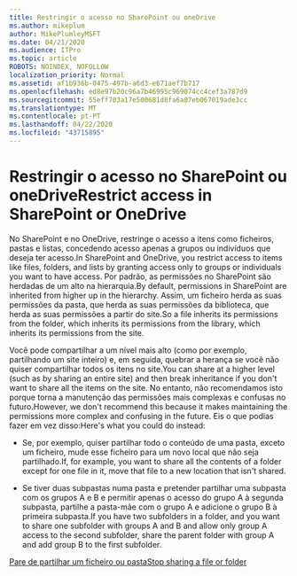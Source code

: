 ```yaml
---
title: Restringir o acesso no SharePoint ou oneDrive
ms.author: mikeplum
author: MikePlumleyMSFT
ms.date: 04/21/2020
ms.audience: ITPro
ms.topic: article
ROBOTS: NOINDEX, NOFOLLOW
localization_priority: Normal
ms.assetid: af1b936b-0475-497b-a6d3-e671aef7b717
ms.openlocfilehash: ed8e97b20c96a7b46995c969074cc4cef3a787d9
ms.sourcegitcommit: 55eff703a17e500681d8fa6a87eb067019ade3cc
ms.translationtype: MT
ms.contentlocale: pt-PT
ms.lasthandoff: 04/22/2020
ms.locfileid: "43715895"
---
```

# <a name="restrict-access-in-sharepoint-or-onedrive"></a><span data-ttu-id="a1a42-102">Restringir o acesso no SharePoint ou oneDrive</span><span class="sxs-lookup"><span data-stu-id="a1a42-102">Restrict access in SharePoint or OneDrive</span></span>

<span data-ttu-id="a1a42-103">No SharePoint e no OneDrive, restringe o acesso a itens como ficheiros, pastas e listas, concedendo acesso apenas a grupos ou indivíduos que deseja ter acesso.</span><span class="sxs-lookup"><span data-stu-id="a1a42-103">In SharePoint and OneDrive, you restrict access to items like files, folders, and lists by granting access only to groups or individuals you want to have access.</span></span> <span data-ttu-id="a1a42-104">Por padrão, as permissões no SharePoint são herdadas de um alto na hierarquia.</span><span class="sxs-lookup"><span data-stu-id="a1a42-104">By default, permissions in SharePoint are inherited from higher up in the hierarchy.</span></span> <span data-ttu-id="a1a42-105">Assim, um ficheiro herda as suas permissões da pasta, que herda as suas permissões da biblioteca, que herda as suas permissões a partir do site.</span><span class="sxs-lookup"><span data-stu-id="a1a42-105">So a file inherits its permissions from the folder, which inherits its permissions from the library, which inherits its permissions from the site.</span></span>
  
<span data-ttu-id="a1a42-106">Você pode compartilhar a um nível mais alto (como por exemplo, partilhando um site inteiro) e, em seguida, quebrar a herança se você não quiser compartilhar todos os itens no site.</span><span class="sxs-lookup"><span data-stu-id="a1a42-106">You can share at a higher level (such as by sharing an entire site) and then break inheritance if you don't want to share all the items on the site.</span></span> <span data-ttu-id="a1a42-107">No entanto, não recomendamos isto porque torna a manutenção das permissões mais complexas e confusas no futuro.</span><span class="sxs-lookup"><span data-stu-id="a1a42-107">However, we don't recommend this because it makes maintaining the permissions more complex and confusing in the future.</span></span> <span data-ttu-id="a1a42-108">Eis o que podias fazer em vez disso:</span><span class="sxs-lookup"><span data-stu-id="a1a42-108">Here's what you could do instead:</span></span>
  
- <span data-ttu-id="a1a42-109">Se, por exemplo, quiser partilhar todo o conteúdo de uma pasta, exceto um ficheiro, mude esse ficheiro para um novo local que não seja partilhado.</span><span class="sxs-lookup"><span data-stu-id="a1a42-109">If, for example, you want to share all the contents of a folder except for one file in it, move that file to a new location that isn't shared.</span></span>
    
- <span data-ttu-id="a1a42-110">Se tiver duas subpastas numa pasta e pretender partilhar uma subpasta com os grupos A e B e permitir apenas o acesso do grupo A à segunda subpasta, partilhe a pasta-mãe com o grupo A e adicione o grupo B à primeira subpasta.</span><span class="sxs-lookup"><span data-stu-id="a1a42-110">If you have two subfolders in a folder, and you want to share one subfolder with groups A and B and allow only group A access to the second subfolder, share the parent folder with group A and add group B to the first subfolder.</span></span>
    
[<span data-ttu-id="a1a42-111">Pare de partilhar um ficheiro ou pasta</span><span class="sxs-lookup"><span data-stu-id="a1a42-111">Stop sharing a file or folder </span></span>](https://go.microsoft.com/fwlink/?linkid=2008861)
  

